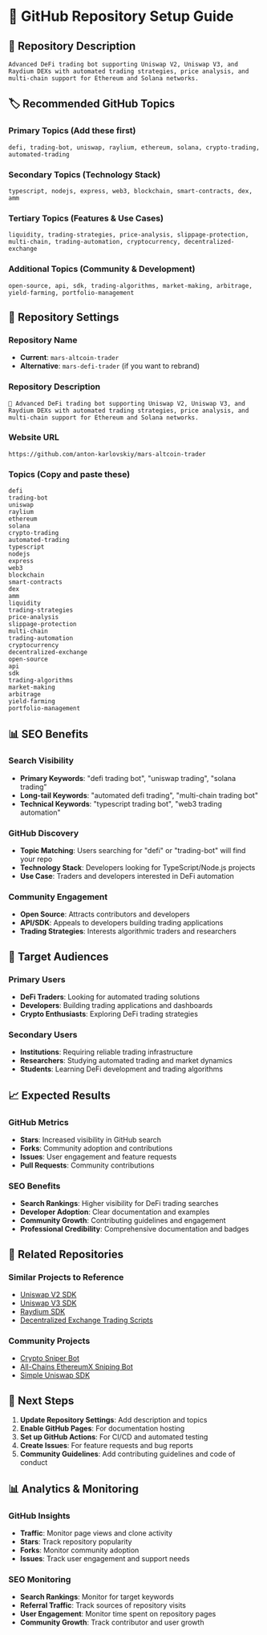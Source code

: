 # 🚀 GitHub Repository Setup Guide

## 📝 Repository Description
```
Advanced DeFi trading bot supporting Uniswap V2, Uniswap V3, and Raydium DEXs with automated trading strategies, price analysis, and multi-chain support for Ethereum and Solana networks.
```

## 🏷️ Recommended GitHub Topics

### Primary Topics (Add these first)
```
defi, trading-bot, uniswap, raylium, ethereum, solana, crypto-trading, automated-trading
```

### Secondary Topics (Technology Stack)
```
typescript, nodejs, express, web3, blockchain, smart-contracts, dex, amm
```

### Tertiary Topics (Features & Use Cases)
```
liquidity, trading-strategies, price-analysis, slippage-protection, multi-chain, trading-automation, cryptocurrency, decentralized-exchange
```

### Additional Topics (Community & Development)
```
open-source, api, sdk, trading-algorithms, market-making, arbitrage, yield-farming, portfolio-management
```

## 🔧 Repository Settings

### Repository Name
- **Current**: `mars-altcoin-trader`
- **Alternative**: `mars-defi-trader` (if you want to rebrand)

### Repository Description
```
🚀 Advanced DeFi trading bot supporting Uniswap V2, Uniswap V3, and Raydium DEXs with automated trading strategies, price analysis, and multi-chain support for Ethereum and Solana networks.
```

### Website URL
```
https://github.com/anton-karlovskiy/mars-altcoin-trader
```

### Topics (Copy and paste these)
```
defi
trading-bot
uniswap
raylium
ethereum
solana
crypto-trading
automated-trading
typescript
nodejs
express
web3
blockchain
smart-contracts
dex
amm
liquidity
trading-strategies
price-analysis
slippage-protection
multi-chain
trading-automation
cryptocurrency
decentralized-exchange
open-source
api
sdk
trading-algorithms
market-making
arbitrage
yield-farming
portfolio-management
```

## 📊 SEO Benefits

### Search Visibility
- **Primary Keywords**: "defi trading bot", "uniswap trading", "solana trading"
- **Long-tail Keywords**: "automated defi trading", "multi-chain trading bot"
- **Technical Keywords**: "typescript trading bot", "web3 trading automation"

### GitHub Discovery
- **Topic Matching**: Users searching for "defi" or "trading-bot" will find your repo
- **Technology Stack**: Developers looking for TypeScript/Node.js projects
- **Use Case**: Traders and developers interested in DeFi automation

### Community Engagement
- **Open Source**: Attracts contributors and developers
- **API/SDK**: Appeals to developers building trading applications
- **Trading Strategies**: Interests algorithmic traders and researchers

## 🎯 Target Audiences

### Primary Users
- **DeFi Traders**: Looking for automated trading solutions
- **Developers**: Building trading applications and dashboards
- **Crypto Enthusiasts**: Exploring DeFi trading strategies

### Secondary Users
- **Institutions**: Requiring reliable trading infrastructure
- **Researchers**: Studying automated trading and market dynamics
- **Students**: Learning DeFi development and trading algorithms

## 📈 Expected Results

### GitHub Metrics
- **Stars**: Increased visibility in GitHub search
- **Forks**: Community adoption and contributions
- **Issues**: User engagement and feature requests
- **Pull Requests**: Community contributions

### SEO Benefits
- **Search Rankings**: Higher visibility for DeFi trading searches
- **Developer Adoption**: Clear documentation and examples
- **Community Growth**: Contributing guidelines and engagement
- **Professional Credibility**: Comprehensive documentation and badges

## 🔗 Related Repositories

### Similar Projects to Reference
- [Uniswap V2 SDK](https://github.com/Uniswap/v2-sdk)
- [Uniswap V3 SDK](https://github.com/Uniswap/v3-sdk)
- [Raydium SDK](https://github.com/raydium-io/raydium-sdk)
- [Decentralized Exchange Trading Scripts](https://github.com/henrytirla/Decentralized-Exchange-Trading-Scripts)

### Community Projects
- [Crypto Sniper Bot](https://github.com/zookyy/crypto-sniper)
- [All-Chains EthereumX Sniping Bot](https://github.com/Abregud/All-Chains-EthereumX-Sniping-Bot)
- [Simple Uniswap SDK](https://github.com/joshstevens19/simple-uniswap-sdk)

## 🚀 Next Steps

1. **Update Repository Settings**: Add description and topics
2. **Enable GitHub Pages**: For documentation hosting
3. **Set up GitHub Actions**: For CI/CD and automated testing
4. **Create Issues**: For feature requests and bug reports
5. **Community Guidelines**: Add contributing guidelines and code of conduct

## 📊 Analytics & Monitoring

### GitHub Insights
- **Traffic**: Monitor page views and clone activity
- **Stars**: Track repository popularity
- **Forks**: Monitor community adoption
- **Issues**: Track user engagement and support needs

### SEO Monitoring
- **Search Rankings**: Monitor for target keywords
- **Referral Traffic**: Track sources of repository visits
- **User Engagement**: Monitor time spent on repository pages
- **Community Growth**: Track contributor and user growth
